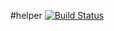 #helper [![Build Status](https://travis-ci.org/lutak-srce/helper.svg)](https://travis-ci.org/lutak-srce/helper)
